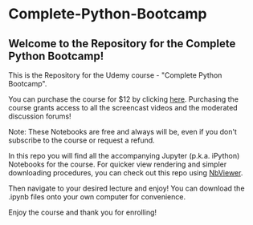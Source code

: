 # Complete-Python-Bootcamp

## Welcome to the Repository for the Complete Python Bootcamp!

This is the Repository for the Udemy course - "Complete Python Bootcamp".

You can purchase the course for $12 by clicking [here](https://www.udemy.com/complete-python-bootcamp/?couponCode=PYTHON12). 
Purchasing the course grants access to all the screencast videos and the moderated discussion forums!

Note: These Notebooks are free and always will be, even if you don't subscribe to the course or request a refund.

In this repo you will find all the accompanying Jupyter (p.k.a. iPython) Notebooks for the course. For quicker view rendering and simpler downloading procedures, you can check out this repo using [NbViewer](http://nbviewer.ipython.org/github/jmportilla/Complete-Python-Bootcamp/tree/master/).



Then navigate to your desired lecture and enjoy! You can download the .ipynb files onto your own computer for convenience.

Enjoy the course and thank you for enrolling!
